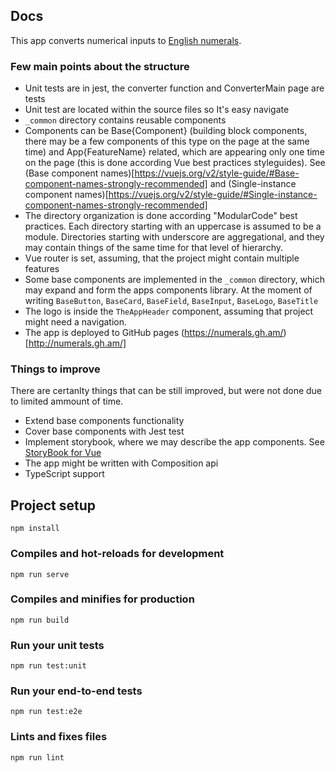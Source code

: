 ## Docs

This app converts numerical inputs to [English numerals](https://en.wikipedia.org/wiki/English_numerals).


### Few main points about the structure

- Unit tests are in jest, the converter function and ConverterMain page are tests
- Unit test are located within the source files so It's easy navigate
- `_common` directory contains reusable components 
- Components can be Base{Component} (building block components, there may be a few components of this type on the page at the same time) and App{FeatureName} related, which are appearing only one time on the page (this is done according Vue best practices styleguides). See (Base component names)[https://vuejs.org/v2/style-guide/#Base-component-names-strongly-recommended] and (Single-instance component names)[https://vuejs.org/v2/style-guide/#Single-instance-component-names-strongly-recommended]
- The directory organization is done according "ModularCode" best practices. Each directory starting with an uppercase is assumed to be a module. Directories starting with underscore are aggregational, and they may contain things of the same time for that level of hierarchy.
- Vue router is set, assuming, that the project might contain multiple features
- Some base components are implemented in the `_common` directory, which may expand and form the apps components library. At the moment of writing `BaseButton`, `BaseCard`, `BaseField`, `BaseInput`, `BaseLogo`, `BaseTitle`
- The logo is inside the `TheAppHeader` component, assuming that project might need a navigation.
- The app is deployed to GitHub pages (https://numerals.gh.am/)[http://numerals.gh.am/]


### Things to improve

There are certanlty things that can be still improved, but were not done due to limited ammount of time.

- Extend base components functionality
- Cover base components with Jest test
- Implement storybook, where we may describe the app components. See [StoryBook for Vue](https://storybook.js.org/docs/vue/get-started/introduction)
- The app might be written with Composition api
- TypeScript support





## Project setup
```
npm install
```

### Compiles and hot-reloads for development
```
npm run serve
```

### Compiles and minifies for production
```
npm run build
```

### Run your unit tests
```
npm run test:unit
```

### Run your end-to-end tests
```
npm run test:e2e
```

### Lints and fixes files
```
npm run lint
```
